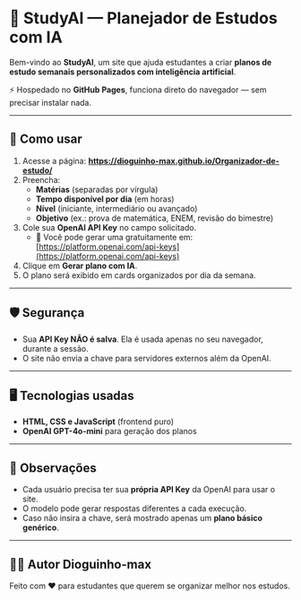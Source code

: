 # 📘 StudyAI — Planejador de Estudos com IA

Bem-vindo ao **StudyAI**, um site que ajuda estudantes a criar **planos de estudo semanais personalizados com inteligência artificial**.

⚡️ Hospedado no **GitHub Pages**, funciona direto do navegador — sem precisar instalar nada.

---

## 🚀 Como usar
1. Acesse a página: **https://dioguinho-max.github.io/Organizador-de-estudo/**
2. Preencha:
   - **Matérias** (separadas por vírgula)
   - **Tempo disponível por dia** (em horas)
   - **Nível** (iniciante, intermediário ou avançado)
   - **Objetivo** (ex.: prova de matemática, ENEM, revisão do bimestre)
3. Cole sua **OpenAI API Key** no campo solicitado.
   - 🔑 Você pode gerar uma gratuitamente em: [https://platform.openai.com/api-keys](https://platform.openai.com/api-keys)
4. Clique em **Gerar plano com IA**.
5. O plano será exibido em cards organizados por dia da semana.

---

## 🛡️ Segurança
- Sua **API Key NÃO é salva**. Ela é usada apenas no seu navegador, durante a sessão.
- O site não envia a chave para servidores externos além da OpenAI.

---

## 🖥️ Tecnologias usadas
- **HTML, CSS e JavaScript** (frontend puro)
- **OpenAI GPT-4o-mini** para geração dos planos

---

## 📌 Observações
- Cada usuário precisa ter sua **própria API Key** da OpenAI para usar o site.
- O modelo pode gerar respostas diferentes a cada execução.
- Caso não insira a chave, será mostrado apenas um **plano básico genérico**.

---

## 👨‍💻 Autor Dioguinho-max
Feito com ❤️ para estudantes que querem se organizar melhor nos estudos.
